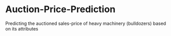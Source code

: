 # Auction-Price-Prediction
Predicting the auctioned sales-price of heavy machinery (bulldozers) based on its attributes

